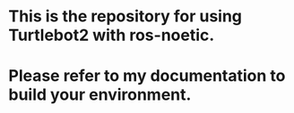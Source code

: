 # This is the repository for using Turtlebot2 with ros-noetic.
# Please refer to my documentation to build your environment.
